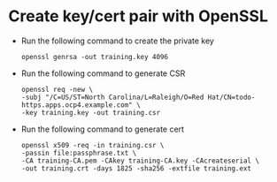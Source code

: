 # Create key/cert pair with OpenSSL
- Run the following command to create the private key
    ```console
    openssl genrsa -out training.key 4096
    ```
- Run the following command to generate CSR
    ```console
    openssl req -new \
    -subj "/C=US/ST=North Carolina/L=Raleigh/O=Red Hat/CN=todo-https.apps.ocp4.example.com" \
    -key training.key -out training.csr
    ```
- Run the following command to generate cert
    ```console
    openssl x509 -req -in training.csr \
    -passin file:passphrase.txt \
    -CA training-CA.pem -CAkey training-CA.key -CAcreateserial \
    -out training.crt -days 1825 -sha256 -extfile training.ext
    ```